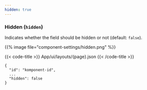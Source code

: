 ```yaml
---
hidden: true
---
```


<!-- begin intro -->
### Hidden (`hidden`)

Indicates whether the field should be hidden or not (default: `false`).

<!-- end intro -->


<!-- begin asd -->

{{% image file="component-settings/hidden.png" %}}

<!-- end asd -->


<!-- begin code -->

{{< code-title >}}
App/ui/layouts/{page}.json
{{< /code-title >}}

```json{hl_lines="4"}
{
  "id": "komponent-id",
  ...
  "hidden": false
}
```

<!-- end code -->


<!-- begin more -->


<!-- end more -->